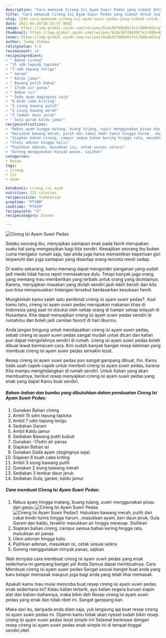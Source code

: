 ```yaml
---
description: "Cara memasak Cireng Isi Ayam Suwir Pedas yang nikmat Untuk Jualan"
title: "Cara memasak Cireng Isi Ayam Suwir Pedas yang nikmat Untuk Jualan"
slug: 1246-cara-memasak-cireng-isi-ayam-suwir-pedas-yang-nikmat-untuk-jualan
date: 2021-04-26T10:35:57.986Z
image: https://img-global.cpcdn.com/recipes/9c8a36fd868917e1/680x482cq70/cireng-isi-ayam-suwir-pedas-foto-resep-utama.jpg
thumbnail: https://img-global.cpcdn.com/recipes/9c8a36fd868917e1/680x482cq70/cireng-isi-ayam-suwir-pedas-foto-resep-utama.jpg
cover: https://img-global.cpcdn.com/recipes/9c8a36fd868917e1/680x482cq70/cireng-isi-ayam-suwir-pedas-foto-resep-utama.jpg
author: Tommy Stokes
ratingvalue: 3.4
reviewcount: 14
recipeingredient:
- " Bahan cireng"
- "15 sdm tepung tapioka"
- "7 sdm tepung terigu"
- " Garam"
- " Kaldu jamur"
- " Bawang putih bubuk"
- " 17sdm air panas"
- " Bahan isi"
- " Dada ayam dagingnya saja"
- "6 buah cabe kriting"
- "3 siung bawang putih"
- "2 siung bawang merah"
- "3 lembar daun jeruk"
- " Gula garam kaldu jamur"
recipeinstructions:
- "Rebus ayam hingga matang, buang tulang, suwir menggunakan pisau dan garpu"
- "Haluskan bawang merah, putih dan cabai kmdn tumis hingga harum...masukkan ayam, beri daun jeruk, Gula Garam dan kaldu, terakhir masukkan air hingga meresap. Sisihkan"
- "Siapkan bahan cireng, campur semua bahan kering hingga rata, masukkan air panas"
- "Uleni adonan hingga kalis"
- "Pipihkan adonan, masukkan isi, cetak sesuai selera"
- "Goreng menggunakan minyak panas, sajikan"
categories:
- Resep
tags:
- cireng
- isi
- ayam

katakunci: cireng isi ayam 
nutrition: 223 calories
recipecuisine: Indonesian
preptime: "PT30M"
cooktime: "PT41M"
recipeyield: "2"
recipecategory: Dinner

---
```



![Cireng Isi Ayam Suwir Pedas](https://img-global.cpcdn.com/recipes/9c8a36fd868917e1/680x482cq70/cireng-isi-ayam-suwir-pedas-foto-resep-utama.jpg)

Selaku seorang ibu, menyajikan santapan enak pada famili merupakan suatu hal yang mengasyikan bagi kita sendiri. Kewajiban seorang ibu bukan cuma mengatur rumah saja, tapi anda juga harus memastikan keperluan gizi terpenuhi dan juga santapan yang disantap orang tercinta mesti sedap.

Di waktu  sekarang, kamu memang dapat mengorder panganan yang sudah jadi meski tidak harus repot memasaknya dulu. Tetapi banyak juga orang yang memang mau memberikan yang terbaik untuk orang yang dicintainya. Karena, menyajikan masakan yang diolah sendiri jauh lebih bersih dan kita pun bisa menyesuaikan hidangan tersebut berdasarkan kesukaan famili. 



Mungkinkah kamu salah satu penikmat cireng isi ayam suwir pedas?. Asal kamu tahu, cireng isi ayam suwir pedas merupakan makanan khas di Indonesia yang saat ini disukai oleh setiap orang di hampir setiap wilayah di Nusantara. Kita dapat menyajikan cireng isi ayam suwir pedas sendiri di rumahmu dan boleh jadi camilan favorit di hari liburmu.

Anda jangan bingung untuk mendapatkan cireng isi ayam suwir pedas, sebab cireng isi ayam suwir pedas sangat mudah untuk dicari dan kalian pun dapat mengolahnya sendiri di rumah. cireng isi ayam suwir pedas boleh dibuat lewat bermacam cara. Kini sudah banyak banget resep kekinian yang membuat cireng isi ayam suwir pedas semakin lezat.

Resep cireng isi ayam suwir pedas pun sangat gampang dibuat, lho. Kamu tidak usah capek-capek untuk membeli cireng isi ayam suwir pedas, karena Kita mampu menghidangkan di rumah sendiri. Untuk Kalian yang akan membuatnya, berikut resep menyajikan cireng isi ayam suwir pedas yang enak yang dapat Kamu buat sendiri.

<!--inarticleads1-->

##### Bahan-bahan dan bumbu yang dibutuhkan dalam pembuatan Cireng Isi Ayam Suwir Pedas:

1. Gunakan  Bahan cireng
1. Ambil 15 sdm tepung tapioka
1. Ambil 7 sdm tepung terigu
1. Sediakan  Garam
1. Ambil  Kaldu jamur
1. Sediakan  Bawang putih bubuk
1. Gunakan  -17sdm air panas
1. Siapkan  Bahan isi
1. Gunakan  Dada ayam (dagingnya saja)
1. Siapkan 6 buah cabe kriting
1. Ambil 3 siung bawang putih
1. Gunakan 2 siung bawang merah
1. Sediakan 3 lembar daun jeruk
1. Sediakan  Gula, garam, kaldu jamur




<!--inarticleads2-->

##### Cara membuat Cireng Isi Ayam Suwir Pedas:

1. Rebus ayam hingga matang, buang tulang, suwir menggunakan pisau dan garpu
<img src="https://img-global.cpcdn.com/steps/ff31cfc59c22aa16/160x128cq70/cireng-isi-ayam-suwir-pedas-langkah-memasak-1-foto.jpg" alt="Cireng Isi Ayam Suwir Pedas"><img src="https://img-global.cpcdn.com/steps/0e8a9aaaf05fe83d/160x128cq70/cireng-isi-ayam-suwir-pedas-langkah-memasak-1-foto.jpg" alt="Cireng Isi Ayam Suwir Pedas">1. Haluskan bawang merah, putih dan cabai kmdn tumis hingga harum...masukkan ayam, beri daun jeruk, Gula Garam dan kaldu, terakhir masukkan air hingga meresap. Sisihkan
1. Siapkan bahan cireng, campur semua bahan kering hingga rata, masukkan air panas
1. Uleni adonan hingga kalis
1. Pipihkan adonan, masukkan isi, cetak sesuai selera
1. Goreng menggunakan minyak panas, sajikan




Wah ternyata cara membuat cireng isi ayam suwir pedas yang enak sederhana ini gampang banget ya! Anda Semua dapat membuatnya. Cara Membuat cireng isi ayam suwir pedas Sangat sesuai banget buat anda yang baru belajar memasak maupun juga bagi anda yang telah lihai memasak.

Apakah kamu mau mulai mencoba buat resep cireng isi ayam suwir pedas enak sederhana ini? Kalau kalian tertarik, ayo kalian segera buruan siapin alat dan bahan-bahannya, maka bikin deh Resep cireng isi ayam suwir pedas yang enak dan tidak ribet ini. Sangat gampang kan. 

Maka dari itu, daripada anda diam saja, yuk langsung aja buat resep cireng isi ayam suwir pedas ini. Dijamin kamu tiidak akan nyesel sudah bikin resep cireng isi ayam suwir pedas lezat simple ini! Selamat berkreasi dengan resep cireng isi ayam suwir pedas enak simple ini di tempat tinggal sendiri,oke!.


